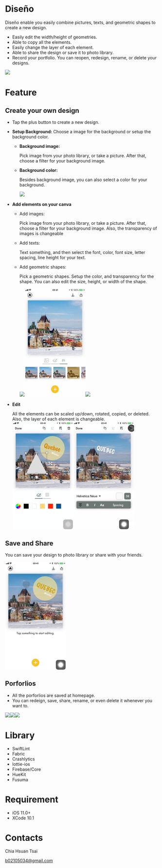 # Diseño 
Diseño enable you easily combine pictures, texts, and geometric shapes to create a new design.

* Easily edit the width/height of geometries.
* Able to copy all the elements. 
* Easily change the layer of each element.
* Able to share the design or save it to photo library.
* Record your portfolio. You can reopen, redesign, rename, or delete your designs. 

<a href="https://apps.apple.com/app/id1461737343"><img src="https://i.imgur.com/Pc1KdHw.png" width="150"></a>

# Feature 

## Create your own design
* Tap the plus button to create a new design. 
* **Setup Background:**
  Choose a image for the background or setup the background color.
  * **Background image:**
  
    Pick image from your photo library, or take a picture. After that, choose a filter for your background image.
  * **Background color:**
  
    Besides background image, you can also select a color for your background.
    
    <img src="https://github.com/AlexandraTsai/Dise-o/blob/test/READMEgif/AddNewDesign.gif" width="200">

* **Add elements on your canva**
  * Add images: 
  
    Pick image from your photo library, or take a picture. After that, choose a filter for your background image. Also, the transparency of images is changeable
  * Add texts:
  
    Text something, and then select the font, color, font size, letter spacing, line height for your text.
  * Add geometric shapes: 
  
    Pick a geometric shapes. Setup the color, and transparency for the shape. You can also edit the size, height, or width of the shape.
  
    <img src="https://github.com/AlexandraTsai/Dise-o/blob/test/READMEgif/AddImage.gif" width="200"><img src="https://github.com/AlexandraTsai/Dise-o/blob/test/READMEgif/Shape.gif" width="200"><img src="https://github.com/AlexandraTsai/Dise-o/blob/test/READMEgif/Text.gif" width="200">
  
* **Edit**

  All the elements can be scaled up/down, rotated, copied, or deleted. Also, the layer of each element is changeable.
  <img src="https://github.com/AlexandraTsai/Dise-o/blob/test/READMEgif/Scapeup_down.gif" width="200"><img src="https://github.com/AlexandraTsai/Dise-o/blob/test/READMEgif/Copy_Delete.gif" width="200">

## Save and Share
You can save your design to photo library or share with your friends.

  <img src="https://github.com/AlexandraTsai/Dise-o/blob/test/READMEgif/Share_save.gif" width="200">

## Porforlios
  * All the porforlios are saved at homepage. 
  * You can redeign, save, share, rename, or even delete it whenever you want to.

  <img src="https://i.imgur.com/nAOb3l8.png" width="200"><img src="https://i.imgur.com/U1ti14E.png" width="200"><img src="https://i.imgur.com/Yi5Mm8z.png" width="200">

# Library

- SwiftLint
- Fabric
- Crashlytics
- lottie-ios
- Firebase/Core
- HueKit
- Fusuma

# Requirement

- iOS 11.0+
- XCode 10.1

# Contacts

Chia Hsuan Tsai

b02105034@gmail.com


